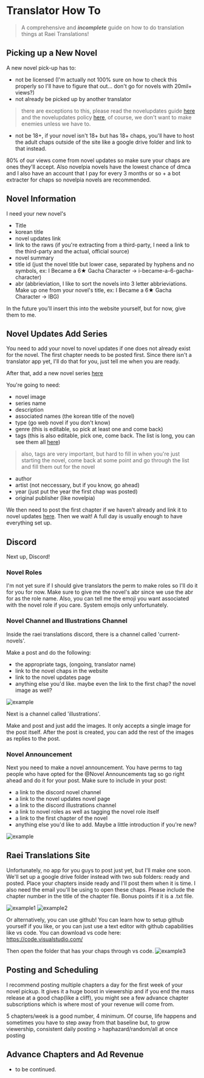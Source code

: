 # Translator How To

> A comprehensive and **_incomplete_** guide on how to do translation things at Raei Translations!

## Picking up a New Novel

A new novel pick-up has to: 

- not be licensed (I'm actually not 100% sure on how to check this properly so I'll have to figure that out... don't go for novels with 20mil+ views?)
- not already be picked up by another translator
> there are exceptions to this, please read the novelupdates guide [here](https://www.novelupdatesforum.com/threads/how-does-novel-updates-work.21477/) and the novelupdates policy [here](https://www.novelupdates.com/nu-policy/), of course, we don't want to make enemies unless we have to.
- not be 18+, if your novel isn't 18+ but has 18+ chaps, you'll have to host the adult chaps outside of the site like a google drive folder and link to that instead.

80% of our views come from novel updates so make sure your chaps are ones they'll accept. Also novelpia novels have the lowest chance of dmca and I also have an account that I pay for every 3 months or so + a bot extracter for chaps so novelpia novels are recommended.

## Novel Information

I need your new novel's
- Title
- korean title
- novel updates link
- link to the raws (if you're extracting from a third-party, I need a link to the third-party and the actual, official source)
- novel summary
- title id (just the novel title but lower case, separated by hyphens and no symbols, ex: I Became a 6★ Gacha Character -> i-became-a-6-gacha-character)
- abr (abbrieviation, I like to sort the novels into 3 letter abbrieviations. Make up one from your novel's title, ex: I Became a 6★ Gacha Character -> IBG)

In the future you'll insert this into the website yourself, but for now, give them to me.

## Novel Updates Add Series

You need to add your novel to novel updates if one does not already exist for the novel. The first chapter needs to be posted first. Since there isn't a translator app yet, I'll do that for you, just tell me when you are ready. 

After that, add a new novel series [here](https://www.novelupdates.com/add-series/)

You're going to need:
- novel image
- series name
- description
- associated names (the korean title of the novel)
- type (go web novel if you don't know)
- genre (this is editable, so pick at least one and come back)
- tags (this is also editable, pick one, come back. The list is long, you can see them all [here](https://www.novelupdates.com/list-tags/?limit=all&st=1&sort=abc&order=asc))
> also, tags are very important, but hard to fill in when you're just starting the novel, come back at some point and go through the list and fill them out for the novel
- author
- artist (not neccessary, but if you know, go ahead)
- year (just put the year the first chap was posted)
- original publisher (like novelpia)

We then need to post the first chapter if we haven't already and link it to novel updates [here](https://www.novelupdates.com/add-release/). Then we wait! A full day is usually enough to have everything set up.

## Discord

Next up, Discord!

### Novel Roles

I'm not yet sure if I should give translators the perm to make roles so I'll do it for you for now. Make sure to give me the novel's abr since we use the abr for as the role name. Also, you can tell me the emoji you want associated with the novel role if you care. System emojis only unfortunately.

### Novel Channel and Illustrations Channel

Inside the raei translations discord, there is a channel called 'current-novels'.

Make a post and do the following:
- the appropriate tags, (ongoing, translator name)
- link to the novel chaps in the website
- link to the novel updates page
- anything else you'd like. maybe even the link to the first chap? the novel image as well?
  
![example](discord-current-novels.png)

Next is a channel called 'illustrations'.

Make and post and just add the images. It only accepts a single image for the post itself. After the post is created, you can add the rest of the images as replies to the post.

### Novel Announcement

Next you need to make a novel announcement. You have perms to tag people who have opted for the @Novel Announcements tag so go right ahead and do it for your post. Make sure to include in your post:
- a link to the discord novel channel
- a link to the novel updates novel page
- a link to the discord illustrations channel
- a link to novel roles as well as tagging the novel role itself
- a link to the first chapter of the novel
- anything else you'd like to add. Maybe a little introduction if you're new?
  
![example](/discord-novel-announcements.png)

## Raei Translations Site 

Unfortunately, no app for you guys to post just yet, but I'll make one soon. We'll set up a google drive folder instead with two sub folders: ready and posted. Place your chapters inside ready and I'll post them when it is time. I also need the email you'll be using to open these chaps. Please include the chapter number in the title of the chapter file. Bonus points if it is a .txt file. 

![example1](rt-google-drive.png)
![example2](rt-google-drive2.png)

Or alternatively, you can use github! You can learn how to setup github yourself if you like, or you can just use a text editor with github capabilities like vs code.
You can download vs code here: https://code.visualstudio.com/

Then open the folder that has your chaps through vs code.
![example3](vs-open-folder.png)

## Posting and Scheduling

I recommend posting multiple chapters a day for the first week of your novel pickup. It gives it a huge boost in viewership and if you end the mass release at a good chap(like a cliff), you might see a few advance chapter subscriptions which is where most of your revenue will come from. 

5 chapters/week is a good number, 4 minimum. Of course, life happens and sometimes you have to step away from that baseline but, to grow viewership, consistent daily posting > haphazard/random/all at once posting

## Advance Chapters and Ad Revenue

- to be continued.
